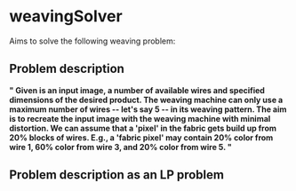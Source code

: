 # weavingSolver
Aims to solve the following weaving problem:

## Problem description
__"
  Given is an input image, a number of available wires and specified dimensions of the desired product.
  The weaving machine can only use a maximum number of wires -- let's say 5 -- in its weaving pattern.
  The aim is to recreate the input image with the weaving machine with minimal distortion.
  We can assume that a 'pixel' in the fabric gets build up from 20% blocks of wires. 
  E.g., a 'fabric pixel' may contain 20% color from wire 1, 60% color from wire 3, and 20% color from wire 5.
"__
 
## Problem description as an LP problem
